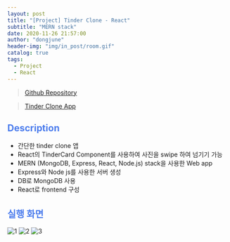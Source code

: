 ```yaml
---
layout: post
title: "[Project] Tinder Clone - React"
subtitle: "MERN stack"
date: 2020-11-26 21:57:00
author: "dongjune"
header-img: "img/in_post/room.gif"
catalog: true
tags:
  - Project
  - React
---
```

> [Github Repository](https://github.com/Donggoolosori/tinder-clone)  
  
> [Tinder Clone App](https://donggoolosori.github.io/tinder-clone/)
<span style="color:rgba(0,0,230,0.4)"></span>  
  

## <span style="color:rgba(0,70,230,0.7)">Description</span>
- 간단한 tinder clone 앱
- React의 TinderCard Component를 사용하여 사진을 swipe 하여 넘기기 가능
- MERN (MongoDB, Express, React, Node.js) stack을 사용한 Web app
- Express와 Node js를 사용한 서버 생성
- DB로 MongoDB 사용
- React로 frontend 구성
  

## <span style="color:rgba(0,70,230,0.7)">실행 화면</span>
![1](https://user-images.githubusercontent.com/53213397/117609772-8be4b180-b19b-11eb-899c-02bae5a1e1fc.png)
![2](https://user-images.githubusercontent.com/53213397/117609785-9141fc00-b19b-11eb-886b-0f07c842835d.png)
![3](https://user-images.githubusercontent.com/53213397/117609790-930bbf80-b19b-11eb-9018-3adb560947b3.png)
